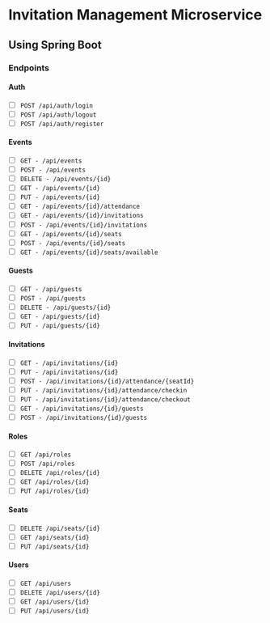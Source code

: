 # Invitation Management Microservice

## Using Spring Boot

### Endpoints
#### Auth
- [ ] `POST /api/auth/login`
- [ ] `POST /api/auth/logout`
- [ ] `POST /api/auth/register`

#### Events
- [ ] `GET - /api/events`
- [ ] `POST - /api/events`
- [ ] `DELETE - /api/events/{id}`
- [ ] `GET - /api/events/{id}`
- [ ] `PUT - /api/events/{id}`
- [ ] `GET - /api/events/{id}/attendance`
- [ ] `GET - /api/events/{id}/invitations`
- [ ] `POST - /api/events/{id}/invitations`
- [ ] `GET - /api/events/{id}/seats`
- [ ] `POST - /api/events/{id}/seats`
- [ ] `GET - /api/events/{id}/seats/available`

#### Guests
- [ ] `GET - /api/guests`
- [ ] `POST - /api/guests`
- [ ] `DELETE - /api/guests/{id}`
- [ ] `GET - /api/guests/{id}`
- [ ] `PUT - /api/guests/{id}`

#### Invitations
- [ ] `GET - /api/invitations/{id}`
- [ ] `PUT - /api/invitations/{id}`
- [ ] `POST - /api/invitations/{id}/attendance/{seatId}`
- [ ] `PUT - /api/invitations/{id}/attendance/checkin`
- [ ] `PUT - /api/invitations/{id}/attendance/checkout`
- [ ] `GET - /api/invitations/{id}/guests`
- [ ] `POST - /api/invitations/{id}/guests`

#### Roles
- [ ] `GET /api/roles`
- [ ] `POST /api/roles`
- [ ] `DELETE /api/roles/{id}`
- [ ] `GET /api/roles/{id}`
- [ ] `PUT /api/roles/{id}`

#### Seats
- [ ] `DELETE /api/seats/{id}`
- [ ] `GET /api/seats/{id}`
- [ ] `PUT /api/seats/{id}`

#### Users
- [ ] `GET /api/users`
- [ ] `DELETE /api/users/{id}`
- [ ] `GET /api/users/{id}`
- [ ] `PUT /api/users/{id}`